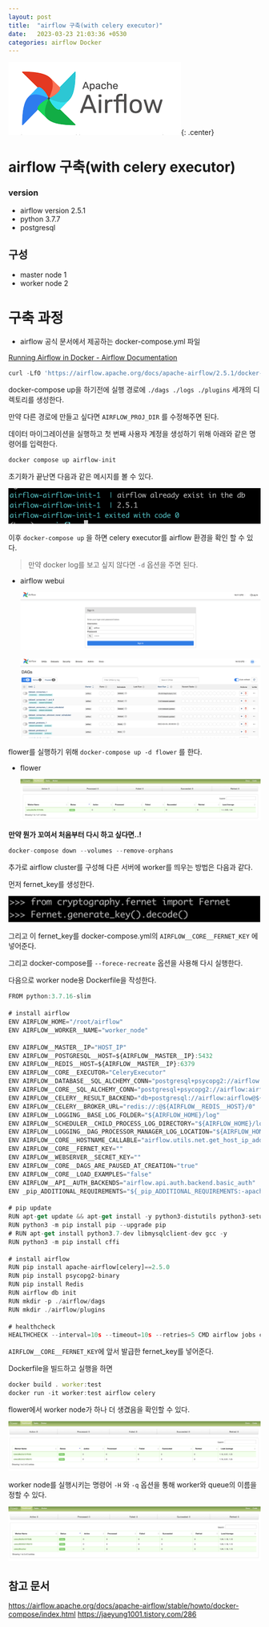 ```yaml
---
layout: post
title:  "airflow 구축(with celery executor)"
date:   2023-03-23 21:03:36 +0530
categories: airflow Docker
---
```


![Untitled](/assets/posts/airflow-with-celery/0.png){: .center}

# airflow 구축(with celery executor)

### version

- airflow version 2.5.1
- python 3.7.7
- postgresql

## 구성

- master node 1
- worker node 2

# 구축 과정

- airflow 공식 문서에서 제공하는 docker-compose.yml 파일

[Running Airflow in Docker - Airflow Documentation](https://airflow.apache.org/docs/apache-airflow/stable/howto/docker-compose/index.html#)

```jsx
curl -LfO 'https://airflow.apache.org/docs/apache-airflow/2.5.1/docker-compose.yaml'
```

docker-compose up을 하기전에 실행 경로에 `./dags ./logs ./plugins` 세개의 디렉토리를 생성한다.

만약 다른 경로에 만들고 싶다면 `AIRFLOW_PROJ_DIR` 를 수정해주면 된다.

데이터 마이그레이션을 실행하고 첫 번째 사용자 계정을 생성하기 위해 아래와 같은 명령어를 입력한다.

```jsx
docker compose up airflow-init
```

초기화가 끝난면  다음과 같은 메시지를 볼 수 있다.

![Untitled](/assets/posts/airflow-with-celery/1.png)

이후 `docker-compose up` 을 하면 celery executor를 airflow 환경을 확인 할 수 있다.

> 만약 docker log를 보고 싶지 않다면 `-d` 옵션을 주면 된다.
> 

- airflow webui
    
    ![Untitled](/assets/posts/airflow-with-celery/2.png)
    
    ![Untitled](/assets/posts/airflow-with-celery/3.png)
    

flower를 실행하기 위해 `docker-compose up -d flower` 를 한다.

- flower
    
    ![Untitled](/assets/posts/airflow-with-celery/4.png)
    

**만약 뭔가 꼬여서 처음부터 다시 하고 싶다면..!**

```jsx
docker-compose down --volumes --remove-orphans
```

추가로 airflow cluster를 구성해 다른 서버에 worker를 띄우는 방법은 다음과 같다.

먼저 fernet_key를 생성한다.

![Untitled](/assets/posts/airflow-with-celery/5.png)

그리고 이 fernet_key를 docker-compose.yml의 `AIRFLOW__CORE__FERNET_KEY` 에 넣어준다.

그리고 docker-compose를 `--forece-recreate` 옵션을 사용해 다시 실행한다.

다음으로 worker node용 Dockerfile을 작성한다.

```jsx
FROM python:3.7.16-slim

# install airflow
ENV AIRFLOW_HOME="/root/airflow"
ENV AIRFLOW__WORKER__NAME="worker_node"

ENV AIRFLOW__MASTER__IP="HOST_IP"
ENV AIRFLOW__POSTGRESQL__HOST=${AIRFLOW__MASTER__IP}:5432
ENV AIRFLOW__REDIS__HOST=${AIRFLOW__MASTER__IP}:6379
ENV AIRFLOW__CORE__EXECUTOR="CeleryExecutor"
ENV AIRFLOW__DATABASE__SQL_ALCHEMY_CONN="postgresql+psycopg2://airflow:airflow@${AIRFLOW__POSTGRESQL__HOST}/airflow"
ENV AIRFLOW__CORE__SQL_ALCHEMY_CONN="postgresql+psycopg2://airflow:airflow@${AIRFLOW__POSTGRESQL__HOST}/airflow"
ENV AIRFLOW__CELERY__RESULT_BACKEND="db+postgresql://airflow:airflow@${AIRFLOW__POSTGRESQL__HOST}/airflow"
ENV AIRFLOW__CELERY__BROKER_URL="redis://:@${AIRFLOW__REDIS__HOST}/0"
ENV AIRFLOW__LOGGING__BASE_LOG_FOLDER="${AIRFLOW_HOME}/log"
ENV AIRFLOW__SCHEDULER__CHILD_PROCESS_LOG_DIRECTORY="${AIRFLOW_HOME}/log/scheduler"
ENV AIRFLOW__LOGGING__DAG_PROCESSOR_MANAGER_LOG_LOCATION="${AIRFLOW_HOME}/log/dag_processor_manager/dag_processor_manager.log"
ENV AIRFLOW__CORE__HOSTNAME_CALLABLE="airflow.utils.net.get_host_ip_address"
ENV AIRFLOW__CORE__FERNET_KEY=""
ENV AIRFLOW__WEBSERVER__SECRET_KEY=""
ENV AIRFLOW__CORE__DAGS_ARE_PAUSED_AT_CREATION="true"
ENV AIRFLOW__CORE__LOAD_EXAMPLES="false"
ENV AIRFLOW__API__AUTH_BACKENDS="airflow.api.auth.backend.basic_auth"
ENV _pip_ADDITIONAL_REQUIREMENTS="${_pip_ADDITIONAL_REQUIREMENTS:-apache-airflow-providers-google}"

# pip update
RUN apt-get update && apt-get install -y python3-distutils python3-setuptools
RUN python3 -m pip install pip --upgrade pip
# RUN apt-get install python3.7-dev libmysqlclient-dev gcc -y
RUN python3 -m pip install cffi

# install airflow
RUN pip install apache-airflow[celery]==2.5.0
RUN pip install psycopg2-binary
RUN pip install Redis
RUN airflow db init
RUN mkdir -p ./airflow/dags
RUN mkdir ./airflow/plugins

# healthcheck
HEALTHCHECK --interval=10s --timeout=10s --retries=5 CMD airflow jobs check --job-type SchedulerJob --hostname "$${HOSTNAME}"
```

`AIRFLOW__CORE__FERNET_KEY`에 앞서 발급한 fernet_key를 넣어준다.

Dockerfile을 빌드하고 실행을 하면

```jsx
docker build . worker:test
docker run -it worker:test airflow celery 
```

flower에서 worker node가 하나 더 생겼음을 확인할 수 있다.

![Untitled](/assets/posts/airflow-with-celery/6.png)

worker node를 실행시키는 명령어 `-H` 와 `-q` 옵션을 통해 worker와 queue의 이름을 정할 수 있다. 

![Untitled](/assets/posts/airflow-with-celery/7.png)

## 참고 문서
<https://airflow.apache.org/docs/apache-airflow/stable/howto/docker-compose/index.html>
<https://jaeyung1001.tistory.com/286>


